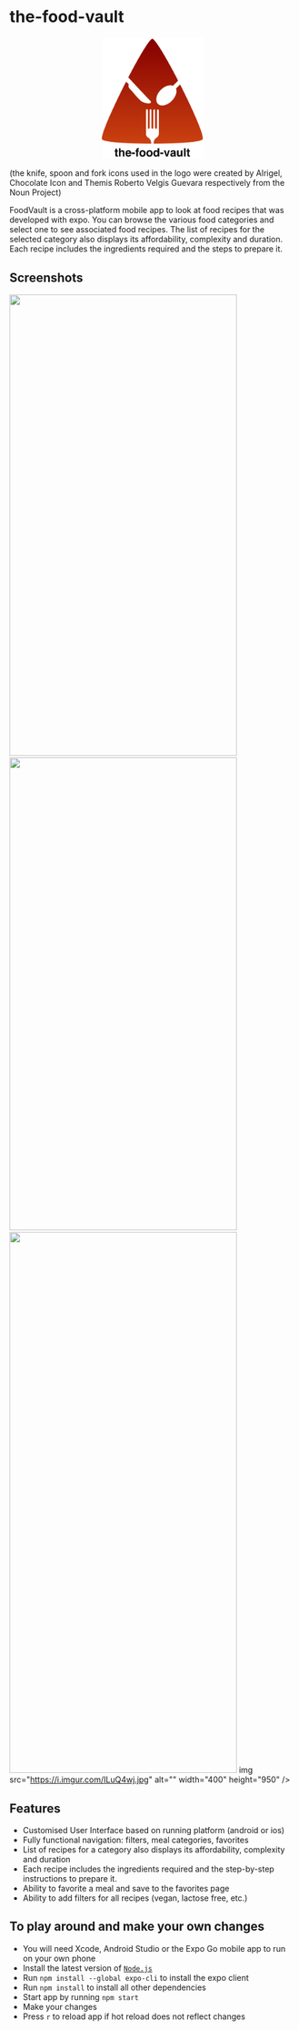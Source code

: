 # the-food-vault
<p align="center">
  <img src="imgs/logo.png" width="180">
</p>
(the knife, spoon and fork icons used in the logo were created by Alrigel, Chocolate Icon and Themis Roberto Velgis Guevara respectively from the Noun Project)

FoodVault is a cross-platform mobile app to look at food recipes that was developed with expo. You can browse the various food categories and select one to see associated food recipes. The list of recipes for the selected category also displays its affordability, complexity and duration. Each recipe includes the ingredients required and the steps to prepare it.

## Screenshots
<img src="https://i.imgur.com/TJ94Au0.png" alt="" width="400" height="810" /> <img src="https://i.imgur.com/wTArq7B.jpg" alt="" width="400" height="830" /> 
<img src="https://i.imgur.com/DwxLQZ0.png" alt="" width="400" height="950" /> img src="https://i.imgur.com/ILuQ4wj.jpg" alt="" width="400" height="950" />

## Features
* Customised User Interface based on running platform (android or ios)
* Fully functional navigation: filters, meal categories, favorites
* List of recipes for a category also displays its affordability, complexity and duration
* Each recipe includes the ingredients required and the step-by-step instructions to prepare it.
* Ability to favorite a meal and save to the favorites page
* Ability to add filters for all recipes (vegan, lactose free, etc.)

## To play around and make your own changes
* You will need Xcode, Android Studio or the Expo Go mobile app to run on your own phone
* Install the latest version of [`Node.js`](https://nodejs.org/en/)
* Run `npm install --global expo-cli` to install the expo client
* Run `npm install` to install all other dependencies
* Start app by running `npm start`
* Make your changes
* Press `r` to reload app if hot reload does not reflect changes

